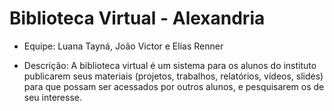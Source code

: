 # Biblioteca Virtual - Alexandria

* Equipe: Luana Tayná, João Victor e Elias Renner

* Descrição: A biblioteca virtual é um sistema para os alunos do instituto publicarem
seus materiais (projetos, trabalhos, relatórios, vídeos, slides) para que possam ser acessados
por outros alunos, e pesquisarem os de seu interesse.